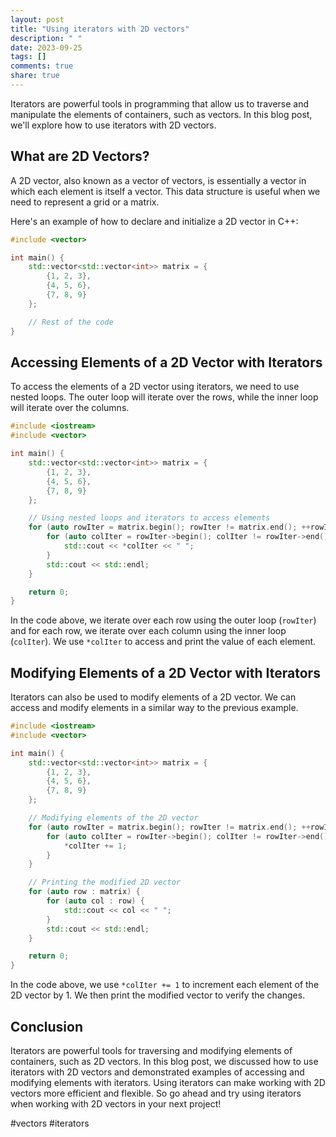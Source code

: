 ```yaml
---
layout: post
title: "Using iterators with 2D vectors"
description: " "
date: 2023-09-25
tags: []
comments: true
share: true
---
```


Iterators are powerful tools in programming that allow us to traverse and manipulate the elements of containers, such as vectors. In this blog post, we'll explore how to use iterators with 2D vectors.

## What are 2D Vectors?

A 2D vector, also known as a vector of vectors, is essentially a vector in which each element is itself a vector. This data structure is useful when we need to represent a grid or a matrix.

Here's an example of how to declare and initialize a 2D vector in C++:

```cpp
#include <vector>

int main() {
    std::vector<std::vector<int>> matrix = {
        {1, 2, 3},
        {4, 5, 6},
        {7, 8, 9}
    };

    // Rest of the code
}
```

## Accessing Elements of a 2D Vector with Iterators

To access the elements of a 2D vector using iterators, we need to use nested loops. The outer loop will iterate over the rows, while the inner loop will iterate over the columns.

```cpp
#include <iostream>
#include <vector>

int main() {
    std::vector<std::vector<int>> matrix = {
        {1, 2, 3},
        {4, 5, 6},
        {7, 8, 9}
    };

    // Using nested loops and iterators to access elements
    for (auto rowIter = matrix.begin(); rowIter != matrix.end(); ++rowIter) {
        for (auto colIter = rowIter->begin(); colIter != rowIter->end(); ++colIter) {
            std::cout << *colIter << " ";
        }
        std::cout << std::endl;
    }

    return 0;
}
```

In the code above, we iterate over each row using the outer loop (`rowIter`) and for each row, we iterate over each column using the inner loop (`colIter`). We use `*colIter` to access and print the value of each element.

## Modifying Elements of a 2D Vector with Iterators

Iterators can also be used to modify elements of a 2D vector. We can access and modify elements in a similar way to the previous example.

```cpp
#include <iostream>
#include <vector>

int main() {
    std::vector<std::vector<int>> matrix = {
        {1, 2, 3},
        {4, 5, 6},
        {7, 8, 9}
    };

    // Modifying elements of the 2D vector
    for (auto rowIter = matrix.begin(); rowIter != matrix.end(); ++rowIter) {
        for (auto colIter = rowIter->begin(); colIter != rowIter->end(); ++colIter) {
            *colIter += 1;
        }
    }

    // Printing the modified 2D vector
    for (auto row : matrix) {
        for (auto col : row) {
            std::cout << col << " ";
        }
        std::cout << std::endl;
    }

    return 0;
}
```

In the code above, we use `*colIter += 1` to increment each element of the 2D vector by 1. We then print the modified vector to verify the changes.

## Conclusion

Iterators are powerful tools for traversing and modifying elements of containers, such as 2D vectors. In this blog post, we discussed how to use iterators with 2D vectors and demonstrated examples of accessing and modifying elements with iterators. Using iterators can make working with 2D vectors more efficient and flexible. So go ahead and try using iterators when working with 2D vectors in your next project!

\#vectors #iterators